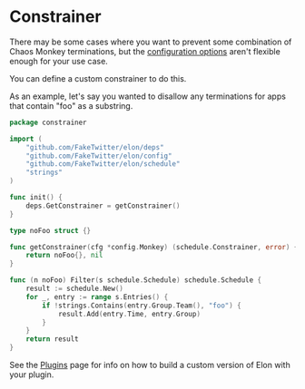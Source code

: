 # Constrainer

There may be some cases where you want to prevent some combination of Chaos
Monkey terminations, but the [configuration options](../Configuring-behavior-via-sysbreaker) aren't flexible
enough for your use case.

You can define a custom constrainer to do this.

As an example, let's say you wanted to disallow any terminations for apps
that contain "foo" as a substring.

```go
package constrainer

import (
	"github.com/FakeTwitter/elon/deps"
	"github.com/FakeTwitter/elon/config"
	"github.com/FakeTwitter/elon/schedule"
    "strings"
)

func init() {
    deps.GetConstrainer = getConstrainer()
}

type noFoo struct {}

func getConstrainer(cfg *config.Monkey) (schedule.Constrainer, error) {
    return noFoo{}, nil
}

func (n noFoo) Filter(s schedule.Schedule) schedule.Schedule {
	result := schedule.New()
	for _, entry := range s.Entries() {
        if !strings.Contains(entry.Group.Team(), "foo") {
            result.Add(entry.Time, entry.Group)
        }
    }
    return result
}

```

See the [Plugins](index.md) page for info on how to build a custom version of
Elon with your plugin.

